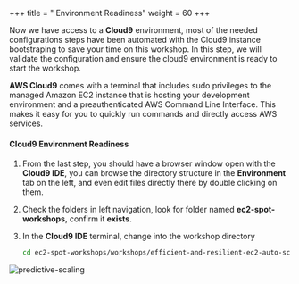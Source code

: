 +++
title = " Environment Readiness"
weight = 60
+++


Now we have access to a **Cloud9** environment, most of the needed configurations steps have been automated with the Cloud9 instance bootstraping to save your time on this workshop. In this step, we will validate the configuration and ensure the cloud9 environment is ready to start the workshop.

**AWS Cloud9** comes with a terminal that includes sudo privileges to the managed Amazon EC2 instance that is hosting your development environment and a preauthenticated AWS Command Line Interface. This makes it easy for you to quickly run commands and directly access AWS services.

#### Cloud9 Environment Readiness

1. From the last step, you should have a browser window open with the **Cloud9 IDE**, you can browse the directory structure in the **Environment** tab on the left, and even edit files directly there by double clicking on them.
2. Check the folders in left navigation, look for folder named **ec2-spot-workshops**, confirm it **exists**.

2. In the **Cloud9 IDE** terminal, change into the workshop directory

	```bash
	cd ec2-spot-workshops/workshops/efficient-and-resilient-ec2-auto-scaling
	```  

![predictive-scaling](/images/efficient-and-resilient-ec2-auto-scaling/cloud9-workshop-directory.png)